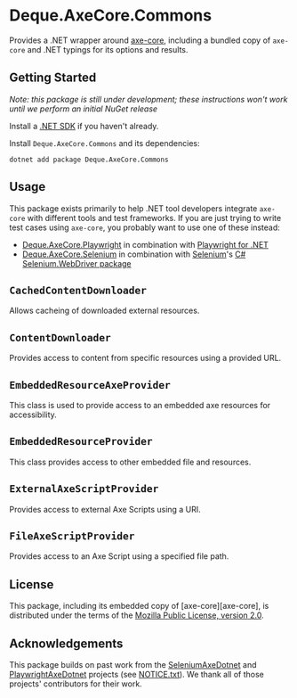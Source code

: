 # Deque.AxeCore.Commons

Provides a .NET wrapper around [axe-core](https://github.com/dequelabs/axe-core), including a bundled copy of `axe-core` and .NET typings for its options and results.

## Getting Started

*Note: this package is still under development; these instructions won't work until we perform an initial NuGet release*

Install a [.NET SDK](https://dotnet.microsoft.com/download) if you haven't already.

Install `Deque.AxeCore.Commons` and its dependencies:

```console
dotnet add package Deque.AxeCore.Commons
```

## Usage

This package exists primarily to help .NET tool developers integrate `axe-core` with different tools and test frameworks. If you are just trying to write test cases using `axe-core`, you probably want to use one of these instead:

* [Deque.AxeCore.Playwright](../playwright/README.md) in combination with [Playwright for .NET](https://playwright.dev/dotnet/)
* [Deque.AxeCore.Selenium](../selenium/README.md) in combination with [Selenium](https://www.selenium.dev/)'s [C# Selenium.WebDriver package](https://www.nuget.org/packages/Selenium.WebDriver)


## `CachedContentDownloader`

Allows cacheing of downloaded external resources.

## `ContentDownloader`

Provides access to content from specific resources using a provided URL.
## `EmbeddedResourceAxeProvider`

This class is used to provide access to an embedded axe resources for accessibility.

## `EmbeddedResourceProvider`

This class provides access to other embedded file and resources. 

## `ExternalAxeScriptProvider`

Provides access to external Axe Scripts using a URI.

## `FileAxeScriptProvider`

Provides access to an Axe Script using a specified file path.

## License

This package, including its embedded copy of [axe-core][axe-core], is distributed under the terms of the [Mozilla Public License, version 2.0](../../LICENSE-Deque.AxeCore.Commons.txt).

## Acknowledgements

This package builds on past work from the [SeleniumAxeDotnet](https://github.com/TroyWalshProf/SeleniumAxeDotnet) and [PlaywrightAxeDotnet](https://github.com/IsaacWalker/PlaywrightAxeDotnet) projects (see [NOTICE.txt](../../NOTICE.txt)). We thank all of those projects' contributors for their work.
